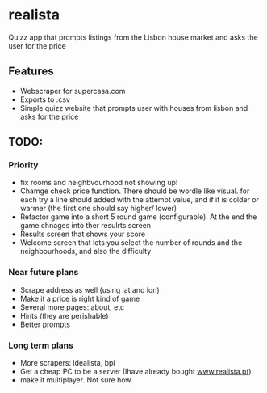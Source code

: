 # realista

Quizz app that prompts listings from the Lisbon house market and asks the user for the price

## Features

- Webscraper for supercasa.com
- Exports to .csv
- Simple quizz website that prompts user with houses from lisbon and asks for the price

## TODO:

### Priority

- fix rooms and neighbvourhood not showing up!
- Chamge check price function. There should be wordle like visual. for each try a line should added with the attempt value, and if it is colder or warmer (the first one should say higher/ lower)
- Refactor game into a short 5 round game (configurable). At the end the game chnages into ther resulrts screen
- Results screen that shows your score 
- Welcome screen that lets you select the number of rounds and the neighbourhoods, and also the difficulty

### Near future plans

- Scrape address as well (using lat and lon)
- Make it a price is right kind of game
- Several more pages: about, etc
- Hints (they are perishable)
- Better prompts



### Long term plans

- More scrapers: idealista, bpi
- Get a cheap PC to be a server (Ihave already bought www.realista.pt)
- make it multiplayer. Not sure how.